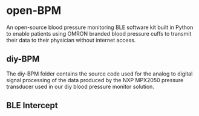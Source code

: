 # open-BPM

An open-source blood pressure monitoring BLE software kit built in Python to enable patients using OMRON branded blood pressure cuffs to transmit their data to their physician without internet access.



## diy-BPM 

The diy-BPM folder contains the source code used for the analog to digital signal processing of the data produced by the NXP MPX2050 pressure transducer used in our diy blood pressure monitor solution.

## BLE Intercept 
